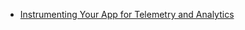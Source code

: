- [Instrumenting Your App for Telemetry and Analytics](https://blogs.windows.com/buildingapps/2014/03/20/instrumenting-your-app-for-telemetry-and-analytics/#tZm4Ew6b5FvIFwYM.97)